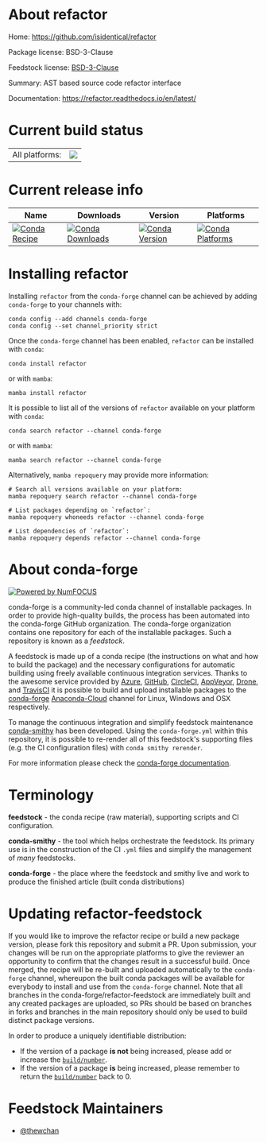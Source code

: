 About refactor
==============

Home: https://github.com/isidentical/refactor

Package license: BSD-3-Clause

Feedstock license: [BSD-3-Clause](https://github.com/conda-forge/refactor-feedstock/blob/main/LICENSE.txt)

Summary: AST based source code refactor interface

Documentation: https://refactor.readthedocs.io/en/latest/

Current build status
====================


<table><tr><td>All platforms:</td>
    <td>
      <a href="https://dev.azure.com/conda-forge/feedstock-builds/_build/latest?definitionId=13716&branchName=main">
        <img src="https://dev.azure.com/conda-forge/feedstock-builds/_apis/build/status/refactor-feedstock?branchName=main">
      </a>
    </td>
  </tr>
</table>

Current release info
====================

| Name | Downloads | Version | Platforms |
| --- | --- | --- | --- |
| [![Conda Recipe](https://img.shields.io/badge/recipe-refactor-green.svg)](https://anaconda.org/conda-forge/refactor) | [![Conda Downloads](https://img.shields.io/conda/dn/conda-forge/refactor.svg)](https://anaconda.org/conda-forge/refactor) | [![Conda Version](https://img.shields.io/conda/vn/conda-forge/refactor.svg)](https://anaconda.org/conda-forge/refactor) | [![Conda Platforms](https://img.shields.io/conda/pn/conda-forge/refactor.svg)](https://anaconda.org/conda-forge/refactor) |

Installing refactor
===================

Installing `refactor` from the `conda-forge` channel can be achieved by adding `conda-forge` to your channels with:

```
conda config --add channels conda-forge
conda config --set channel_priority strict
```

Once the `conda-forge` channel has been enabled, `refactor` can be installed with `conda`:

```
conda install refactor
```

or with `mamba`:

```
mamba install refactor
```

It is possible to list all of the versions of `refactor` available on your platform with `conda`:

```
conda search refactor --channel conda-forge
```

or with `mamba`:

```
mamba search refactor --channel conda-forge
```

Alternatively, `mamba repoquery` may provide more information:

```
# Search all versions available on your platform:
mamba repoquery search refactor --channel conda-forge

# List packages depending on `refactor`:
mamba repoquery whoneeds refactor --channel conda-forge

# List dependencies of `refactor`:
mamba repoquery depends refactor --channel conda-forge
```


About conda-forge
=================

[![Powered by
NumFOCUS](https://img.shields.io/badge/powered%20by-NumFOCUS-orange.svg?style=flat&colorA=E1523D&colorB=007D8A)](https://numfocus.org)

conda-forge is a community-led conda channel of installable packages.
In order to provide high-quality builds, the process has been automated into the
conda-forge GitHub organization. The conda-forge organization contains one repository
for each of the installable packages. Such a repository is known as a *feedstock*.

A feedstock is made up of a conda recipe (the instructions on what and how to build
the package) and the necessary configurations for automatic building using freely
available continuous integration services. Thanks to the awesome service provided by
[Azure](https://azure.microsoft.com/en-us/services/devops/), [GitHub](https://github.com/),
[CircleCI](https://circleci.com/), [AppVeyor](https://www.appveyor.com/),
[Drone](https://cloud.drone.io/welcome), and [TravisCI](https://travis-ci.com/)
it is possible to build and upload installable packages to the
[conda-forge](https://anaconda.org/conda-forge) [Anaconda-Cloud](https://anaconda.org/)
channel for Linux, Windows and OSX respectively.

To manage the continuous integration and simplify feedstock maintenance
[conda-smithy](https://github.com/conda-forge/conda-smithy) has been developed.
Using the ``conda-forge.yml`` within this repository, it is possible to re-render all of
this feedstock's supporting files (e.g. the CI configuration files) with ``conda smithy rerender``.

For more information please check the [conda-forge documentation](https://conda-forge.org/docs/).

Terminology
===========

**feedstock** - the conda recipe (raw material), supporting scripts and CI configuration.

**conda-smithy** - the tool which helps orchestrate the feedstock.
                   Its primary use is in the construction of the CI ``.yml`` files
                   and simplify the management of *many* feedstocks.

**conda-forge** - the place where the feedstock and smithy live and work to
                  produce the finished article (built conda distributions)


Updating refactor-feedstock
===========================

If you would like to improve the refactor recipe or build a new
package version, please fork this repository and submit a PR. Upon submission,
your changes will be run on the appropriate platforms to give the reviewer an
opportunity to confirm that the changes result in a successful build. Once
merged, the recipe will be re-built and uploaded automatically to the
`conda-forge` channel, whereupon the built conda packages will be available for
everybody to install and use from the `conda-forge` channel.
Note that all branches in the conda-forge/refactor-feedstock are
immediately built and any created packages are uploaded, so PRs should be based
on branches in forks and branches in the main repository should only be used to
build distinct package versions.

In order to produce a uniquely identifiable distribution:
 * If the version of a package **is not** being increased, please add or increase
   the [``build/number``](https://docs.conda.io/projects/conda-build/en/latest/resources/define-metadata.html#build-number-and-string).
 * If the version of a package **is** being increased, please remember to return
   the [``build/number``](https://docs.conda.io/projects/conda-build/en/latest/resources/define-metadata.html#build-number-and-string)
   back to 0.

Feedstock Maintainers
=====================

* [@thewchan](https://github.com/thewchan/)


